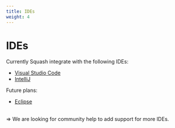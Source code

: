 ```yaml
---
title: IDEs
weight: 4
---
```


# IDEs

Currently Squash integrate with the following IDEs:
 - [Visual Studio Code](https://github.com/solo-io/squash-vscode.git)
 - [IntelliJ](https://www.jetbrains.com/idea/)
 
Future plans:
 - [Eclipse](https://eclipse.org/ide/)



<BR>
=> We are looking for community help to add support for more IDEs.
